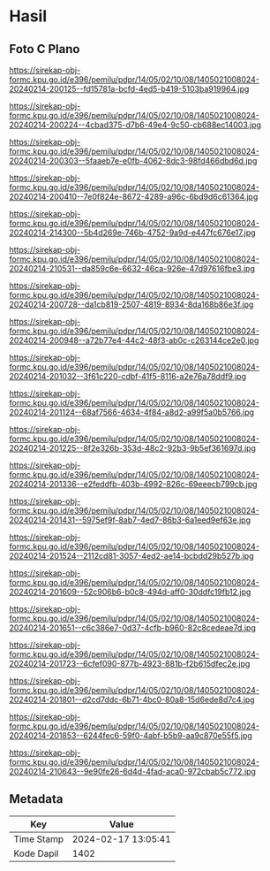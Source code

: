 # Hasil

## Foto C Plano

https://sirekap-obj-formc.kpu.go.id/e396/pemilu/pdpr/14/05/02/10/08/1405021008024-20240214-200125--fd15781a-bcfd-4ed5-b419-5103ba919964.jpg

https://sirekap-obj-formc.kpu.go.id/e396/pemilu/pdpr/14/05/02/10/08/1405021008024-20240214-200224--4cbad375-d7b6-49e4-9c50-cb688ec14003.jpg

https://sirekap-obj-formc.kpu.go.id/e396/pemilu/pdpr/14/05/02/10/08/1405021008024-20240214-200303--5faaeb7e-e0fb-4062-8dc3-98fd466dbd6d.jpg

https://sirekap-obj-formc.kpu.go.id/e396/pemilu/pdpr/14/05/02/10/08/1405021008024-20240214-200410--7e0f824e-8672-4289-a96c-6bd9d6c61364.jpg

https://sirekap-obj-formc.kpu.go.id/e396/pemilu/pdpr/14/05/02/10/08/1405021008024-20240214-214300--5b4d269e-746b-4752-9a9d-e447fc676e17.jpg

https://sirekap-obj-formc.kpu.go.id/e396/pemilu/pdpr/14/05/02/10/08/1405021008024-20240214-210531--da859c6e-6632-46ca-926e-47d97616fbe3.jpg

https://sirekap-obj-formc.kpu.go.id/e396/pemilu/pdpr/14/05/02/10/08/1405021008024-20240214-200728--da1cb819-2507-4819-8934-8da168b86e3f.jpg

https://sirekap-obj-formc.kpu.go.id/e396/pemilu/pdpr/14/05/02/10/08/1405021008024-20240214-200948--a72b77e4-44c2-48f3-ab0c-c263144ce2e0.jpg

https://sirekap-obj-formc.kpu.go.id/e396/pemilu/pdpr/14/05/02/10/08/1405021008024-20240214-201032--3f61c220-cdbf-41f5-8116-a2e76a78ddf9.jpg

https://sirekap-obj-formc.kpu.go.id/e396/pemilu/pdpr/14/05/02/10/08/1405021008024-20240214-201124--68af7566-4634-4f84-a8d2-a99f5a0b5766.jpg

https://sirekap-obj-formc.kpu.go.id/e396/pemilu/pdpr/14/05/02/10/08/1405021008024-20240214-201225--8f2e326b-353d-48c2-92b3-9b5ef361697d.jpg

https://sirekap-obj-formc.kpu.go.id/e396/pemilu/pdpr/14/05/02/10/08/1405021008024-20240214-201336--e2feddfb-403b-4992-826c-69eeecb799cb.jpg

https://sirekap-obj-formc.kpu.go.id/e396/pemilu/pdpr/14/05/02/10/08/1405021008024-20240214-201431--5975ef9f-8ab7-4ed7-86b3-6a1eed9ef63e.jpg

https://sirekap-obj-formc.kpu.go.id/e396/pemilu/pdpr/14/05/02/10/08/1405021008024-20240214-201524--2112cd81-3057-4ed2-ae14-bcbdd29b527b.jpg

https://sirekap-obj-formc.kpu.go.id/e396/pemilu/pdpr/14/05/02/10/08/1405021008024-20240214-201609--52c906b6-b0c8-494d-aff0-30ddfc19fb12.jpg

https://sirekap-obj-formc.kpu.go.id/e396/pemilu/pdpr/14/05/02/10/08/1405021008024-20240214-201651--c6c386e7-0d37-4cfb-b960-82c8cedeae7d.jpg

https://sirekap-obj-formc.kpu.go.id/e396/pemilu/pdpr/14/05/02/10/08/1405021008024-20240214-201723--6cfef090-877b-4923-881b-f2b615dfec2e.jpg

https://sirekap-obj-formc.kpu.go.id/e396/pemilu/pdpr/14/05/02/10/08/1405021008024-20240214-201801--d2cd7ddc-6b71-4bc0-80a8-15d6ede8d7c4.jpg

https://sirekap-obj-formc.kpu.go.id/e396/pemilu/pdpr/14/05/02/10/08/1405021008024-20240214-201853--6244fec6-59f0-4abf-b5b9-aa9c870e55f5.jpg

https://sirekap-obj-formc.kpu.go.id/e396/pemilu/pdpr/14/05/02/10/08/1405021008024-20240214-210643--9e90fe26-6d4d-4fad-aca0-972cbab5c772.jpg


## Metadata

| Key        | Value               |
| ---------- | ------------------- |
| Time Stamp | 2024-02-17 13:05:41 |
| Kode Dapil | 1402                |



